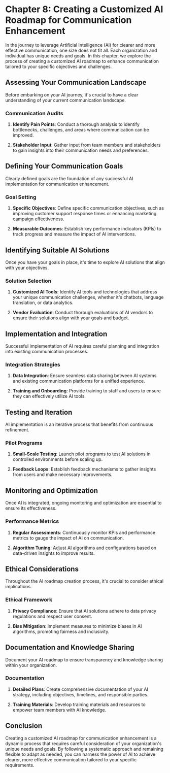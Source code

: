 Chapter 8: Creating a Customized AI Roadmap for Communication Enhancement
=========================================================================

In the journey to leverage Artificial Intelligence (AI) for clearer and more effective communication, one size does not fit all. Each organization and individual has unique needs and goals. In this chapter, we explore the process of creating a customized AI roadmap to enhance communication tailored to your specific objectives and challenges.

Assessing Your Communication Landscape
--------------------------------------

Before embarking on your AI journey, it's crucial to have a clear understanding of your current communication landscape.

### Communication Audits

1. **Identify Pain Points**: Conduct a thorough analysis to identify bottlenecks, challenges, and areas where communication can be improved.

2. **Stakeholder Input**: Gather input from team members and stakeholders to gain insights into their communication needs and preferences.

Defining Your Communication Goals
---------------------------------

Clearly defined goals are the foundation of any successful AI implementation for communication enhancement.

### Goal Setting

1. **Specific Objectives**: Define specific communication objectives, such as improving customer support response times or enhancing marketing campaign effectiveness.

2. **Measurable Outcomes**: Establish key performance indicators (KPIs) to track progress and measure the impact of AI interventions.

Identifying Suitable AI Solutions
---------------------------------

Once you have your goals in place, it's time to explore AI solutions that align with your objectives.

### Solution Selection

1. **Customized AI Tools**: Identify AI tools and technologies that address your unique communication challenges, whether it's chatbots, language translation, or data analytics.

2. **Vendor Evaluation**: Conduct thorough evaluations of AI vendors to ensure their solutions align with your goals and budget.

Implementation and Integration
------------------------------

Successful implementation of AI requires careful planning and integration into existing communication processes.

### Integration Strategies

1. **Data Integration**: Ensure seamless data sharing between AI systems and existing communication platforms for a unified experience.

2. **Training and Onboarding**: Provide training to staff and users to ensure they can effectively utilize AI tools.

Testing and Iteration
---------------------

AI implementation is an iterative process that benefits from continuous refinement.

### Pilot Programs

1. **Small-Scale Testing**: Launch pilot programs to test AI solutions in controlled environments before scaling up.

2. **Feedback Loops**: Establish feedback mechanisms to gather insights from users and make necessary improvements.

Monitoring and Optimization
---------------------------

Once AI is integrated, ongoing monitoring and optimization are essential to ensure its effectiveness.

### Performance Metrics

1. **Regular Assessments**: Continuously monitor KPIs and performance metrics to gauge the impact of AI on communication.

2. **Algorithm Tuning**: Adjust AI algorithms and configurations based on data-driven insights to improve results.

Ethical Considerations
----------------------

Throughout the AI roadmap creation process, it's crucial to consider ethical implications.

### Ethical Framework

1. **Privacy Compliance**: Ensure that AI solutions adhere to data privacy regulations and respect user consent.

2. **Bias Mitigation**: Implement measures to minimize biases in AI algorithms, promoting fairness and inclusivity.

Documentation and Knowledge Sharing
-----------------------------------

Document your AI roadmap to ensure transparency and knowledge sharing within your organization.

### Documentation

1. **Detailed Plans**: Create comprehensive documentation of your AI strategy, including objectives, timelines, and responsible parties.

2. **Training Materials**: Develop training materials and resources to empower team members with AI knowledge.

Conclusion
----------

Creating a customized AI roadmap for communication enhancement is a dynamic process that requires careful consideration of your organization's unique needs and goals. By following a systematic approach and remaining flexible to adapt as needed, you can harness the power of AI to achieve clearer, more effective communication tailored to your specific requirements.

